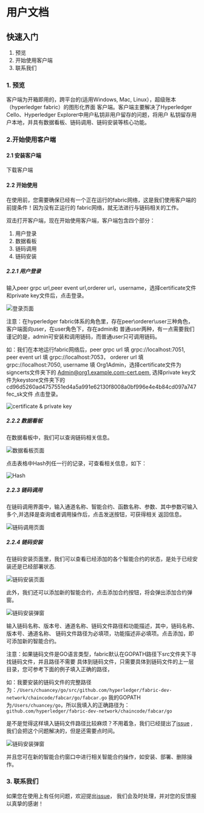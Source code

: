 # 用户文档

## 快速入门
1. 预览
2. 开始使用客户端
3. 联系我们

### 1. 预览
客户端为开箱即用的，跨平台的(适用Windows, Mac, Linux），超级账本（hyperledger fabric）的图形化界面
客户端。客户端主要解决了Hyperledger Cello、Hyperledger Explorer中用户私钥非用户留存的问题，将用户
私钥留存用户本地，并具有数据看板、链码调用、链码安装等核心功能。

### 2.开始使用客户端

#### 2.1 安装客户端
下载客户端

#### 2.2 开始使用

在使用前，您需要确保已经有一个正在运行的fabric网络，这是我们使用客户端的前提条件！因为没有正运行的
fabric网络，就无法进行与链码相关的工作。

双击打开客户端，现在开始使用客户端，客户端包含四个部分：

1. 用户登录
2. 数据看板
3. 链码调用
4. 链码安装

##### 2.2.1 用户登录
输入peer grpc url,peer event url,orderer url，username，选择certificate文件和private key文件后，点击登录。

![登录页面](./img/login.png)

注意：在hyperledger fabric体系的角色里，存在peer\orderer\user三种角色，客户端面向user，在user角色下，存在admin和
普通user两种，有一点需要我们谨记的是，admin可安装和调用链码，而普通user只可调用链码。

如：我们在本地运行fabric网络后，peer grpc url 填 grpc://localhost:7051, peer event url 填 grpc://localhost:7053，
orderer url 填 grpc://localhost:7050, username 填 Org1Admin，选择certificate文件为signcerts文件夹下的
Admin@org1.example.com-cert.pem, 选择private key文件为keystore文件夹下的cd96d5260ad4757551ed4a5a991e62130f8008a0bf996e4e4b84cd097a747fec_sk文件
点击登录。

![certificate & private key](./img/cerpri.png)

##### 2.2.2 数据看板
在数据看板中，我们可以查询链码相关信息。

![数据看板页面](./img/datacontent.png)

点击表格中Hash列任一行的记录，可查看相关信息，如下：

![Hash](./img/hash.png)

##### 2.2.3 链码调用
在链码调用界面中，输入通道名称、智能合约、函数名称、参数、其中参数可输入多个,并选择是查询或者调用操作后，点击发送按钮，可获得相关
返回信息。

![链码调用页面](./img/ccquery.png)

##### 2.2.4 链码安装
在链码安装页面里，我们可以查看已经添加的各个智能合约的状态，是处于已经安装还是已经部署状态.

![链码安装页面](./img/ccinstall.png)

此外，我们还可以添加新的智能合约，点击添加合约按钮，将会弹出添加合约弹窗。

![链码安装弹窗](./img/ccinstallinfo.png)

输入链码名称、版本号、通道名称、链码文件路径和功能描述，其中，链码名称、版本号、通道名称、
链码文件路径为必填项，功能描述非必填项。点击添加，即可添加新的智能合约。

注意：如果链码文件是GO语言类型，fabric默认在GOPATH路径下src文件夹下寻找链码文件，并且路径不需要
具体到链码文件，只需要具体到链码文件的上一层目录，您可参考下面的例子填入正确的路径，

如：我要安装的链码文件的完整路径为：`/Users/chuancey/go/src/github.com/hyperledger/fabric-dev-network/chaincode/fabcar/go/fabcar.go`
我的GOPATH为`/Users/chuancey/go`，所以我填入的正确路径为：`github.com/hyperledger/fabric-dev-network/chaincode/fabcar/go`

是不是觉得这样填入链码文件路径比较麻烦？不用着急，我们已经提出了[issue](https://github.com/blockchain-desktop/hyperledger-fabric-desktop/issues/16)
,我们会把这个问题解决的，但是还需要点时间。

![链码安装弹窗](./img/ccoperate.png)

并且您可在新的智能合约窗口中进行相关智能合约操作，如安装、部署、删除操作。

### 3. 联系我们

如果您在使用上有任何问题，欢迎提出[issue](https://github.com/blockchain-desktop/hyperledger-fabric-desktop/issues)，
我们会及时处理，并对您的反馈报以真挚的感谢！
